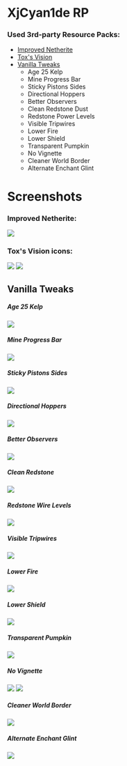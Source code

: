 # XjCyan1de RP

### Used 3rd-party Resource Packs:
* [Improved Netherite](https://www.planetminecraft.com/texture_pack/improved-netherite-by-toxteer/)
* [Tox's Vision](https://www.curseforge.com/minecraft/texture-packs/toxs-vision/)
* [Vanilla Tweaks](https://vanillatweaks.net/picker/resource-packs/)
    * Age 25 Kelp
    * Mine Progress Bar
    * Sticky Pistons Sides
    * Directional Hoppers
    * Better Observers
    * Clean Redstone Dust
    * Redstone Power Levels
    * Visible Tripwires
    * Lower Fire
    * Lower Shield
    * Transparent Pumpkin
    * No Vignette
    * Cleaner World Border
    * Alternate Enchant Glint
    
# Screenshots

### Improved Netherite:
![](https://i.redd.it/fd9giylpbrf41.png)

### Tox's Vision icons:
![](https://i.imgur.com/VryC69Z.png)
![](https://i.imgur.com/TVKuudW.png)

## Vanilla Tweaks
##### Age 25 Kelp
![](https://vanillatweaks.net/assets/resources/previews/resourcepacks/1.15/Age25Kelp.png?v1)
##### Mine Progress Bar
![](https://vanillatweaks.net/assets/resources/icons/resourcepacks/1.15/MineProgressBar.png?v1)
##### Sticky Pistons Sides
![](https://vanillatweaks.net/assets/resources/previews/resourcepacks/1.15/StickyPistonSides.png?v1)
##### Directional Hoppers
![](https://vanillatweaks.net/assets/resources/previews/resourcepacks/1.15/DirectionalHoppers.png?v1)
##### Better Observers
![](https://vanillatweaks.net/assets/resources/previews/resourcepacks/1.15/BetterObservers.png?v1)
##### Clean Redstone
![](https://vanillatweaks.net/assets/resources/icons/resourcepacks/1.15/CleanRedstoneDust.png?v1)
##### Redstone Wire Levels
![](https://vanillatweaks.net/assets/resources/previews/resourcepacks/1.15/RedstonePowerLevels.png?v1)
##### Visible Tripwires
![](https://vanillatweaks.net/assets/resources/previews/resourcepacks/1.15/VisibleTripwires.png?v1)
##### Lower Fire
![](https://vanillatweaks.net/assets/resources/previews/resourcepacks/1.15/LowerFire.png?v1)
##### Lower Shield
![](https://vanillatweaks.net/assets/resources/previews/resourcepacks/1.15/LowerShield.png?v1)
##### Transparent Pumpkin
![](https://vanillatweaks.net/assets/resources/previews/resourcepacks/1.15/TransparentPumpkin.png?v1)
##### No Vignette
![](https://vanillatweaks.net/assets/resources/icons/resourcepacks/1.15/NoVignette.png?v1)
![](https://vanillatweaks.net/assets/resources/previews/resourcepacks/1.15/NoVignette.png?v1)
##### Cleaner World Border
![](https://vanillatweaks.net/assets/resources/previews/resourcepacks/1.15/CleanerWorldBorder.png?v1)
##### Alternate Enchant Glint
![](https://vanillatweaks.net/assets/resources/previews/resourcepacks/1.15/AlternateEnchantGlint.png?v1)

